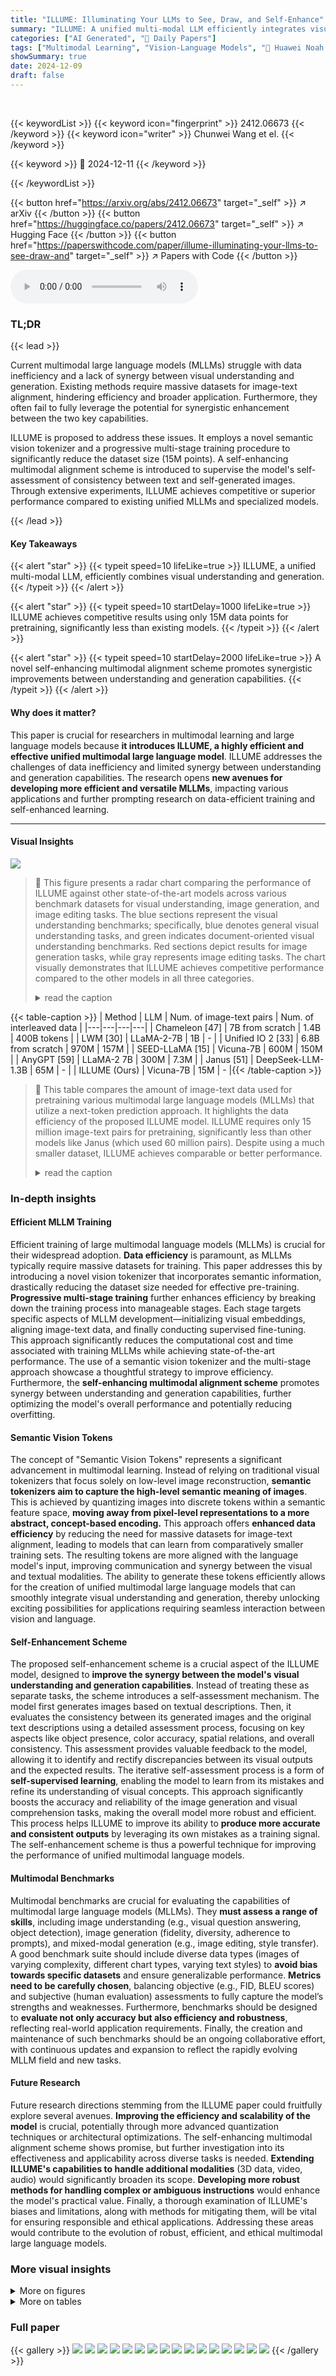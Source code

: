 ```yaml
---
title: "ILLUME: Illuminating Your LLMs to See, Draw, and Self-Enhance"
summary: "ILLUME: A unified multi-modal LLM efficiently integrates visual understanding & generation, achieving competitive performance with significantly less data."
categories: ["AI Generated", "🤗 Daily Papers"]
tags: ["Multimodal Learning", "Vision-Language Models", "🏢 Huawei Noah's Ark Lab",]
showSummary: true
date: 2024-12-09
draft: false
---
```


<br>

{{< keywordList >}}
{{< keyword icon="fingerprint" >}} 2412.06673 {{< /keyword >}}
{{< keyword icon="writer" >}} Chunwei Wang et el. {{< /keyword >}}
 
{{< keyword >}} 🤗 2024-12-11 {{< /keyword >}}
 
{{< /keywordList >}}

{{< button href="https://arxiv.org/abs/2412.06673" target="_self" >}}
↗ arXiv
{{< /button >}}
{{< button href="https://huggingface.co/papers/2412.06673" target="_self" >}}
↗ Hugging Face
{{< /button >}}
{{< button href="https://paperswithcode.com/paper/illume-illuminating-your-llms-to-see-draw-and" target="_self" >}}
↗ Papers with Code
{{< /button >}}



<audio controls>
    <source src="https://ai-paper-reviewer.com/2412.06673/podcast.wav" type="audio/wav">
    Your browser does not support the audio element.
</audio>


### TL;DR


{{< lead >}}

Current multimodal large language models (MLLMs) struggle with data inefficiency and a lack of synergy between visual understanding and generation.  Existing methods require massive datasets for image-text alignment, hindering efficiency and broader application.  Furthermore, they often fail to fully leverage the potential for synergistic enhancement between the two key capabilities.

ILLUME is proposed to address these issues.  It employs a novel semantic vision tokenizer and a progressive multi-stage training procedure to significantly reduce the dataset size (15M points).  A self-enhancing multimodal alignment scheme is introduced to supervise the model's self-assessment of consistency between text and self-generated images.  Through extensive experiments, ILLUME achieves competitive or superior performance compared to existing unified MLLMs and specialized models.

{{< /lead >}}


#### Key Takeaways

{{< alert "star" >}}
{{< typeit speed=10 lifeLike=true >}} ILLUME, a unified multi-modal LLM, efficiently combines visual understanding and generation. {{< /typeit >}}
{{< /alert >}}

{{< alert "star" >}}
{{< typeit speed=10 startDelay=1000 lifeLike=true >}} ILLUME achieves competitive results using only 15M data points for pretraining, significantly less than existing models. {{< /typeit >}}
{{< /alert >}}

{{< alert "star" >}}
{{< typeit speed=10 startDelay=2000 lifeLike=true >}} A novel self-enhancing multimodal alignment scheme promotes synergistic improvements between understanding and generation capabilities. {{< /typeit >}}
{{< /alert >}}

#### Why does it matter?
This paper is crucial for researchers in multimodal learning and large language models because **it introduces ILLUME, a highly efficient and effective unified multimodal large language model**.  ILLUME addresses the challenges of data inefficiency and limited synergy between understanding and generation capabilities.  The research opens **new avenues for developing more efficient and versatile MLLMs**, impacting various applications and further prompting research on data-efficient training and self-enhanced learning.

------
#### Visual Insights



![](https://arxiv.org/html/2412.06673/x1.png)

> 🔼 This figure presents a radar chart comparing the performance of ILLUME against other state-of-the-art models across various benchmark datasets for visual understanding, image generation, and image editing tasks.  The blue sections represent the visual understanding benchmarks; specifically, blue denotes general visual understanding tasks, and green indicates document-oriented visual understanding benchmarks.  Red sections depict results for image generation tasks, while gray represents image editing tasks. The chart visually demonstrates that ILLUME achieves competitive performance compared to the other models in all three categories.
> <details>
> <summary>read the caption</summary>
> Figure 1: Performance on various visual understanding (blue for General and green for Document-oriented), generation (red), and editing (gray) benchmarks. ILLUME achieves competitive results with state-of-the-art works.
> </details>





{{< table-caption >}}
| Method | LLM | Num. of image-text pairs | Num. of interleaved data |
|---|---|---|---| 
| Chameleon [47] | 7B from scratch | 1.4B | 400B tokens |
| LWM [30] | LLaMA-2-7B | 1B | - |
| Unified IO 2 [33] | 6.8B from scratch | 970M | 157M |
| SEED-LLaMA [15] | Vicuna-7B | 600M | 150M |
| AnyGPT [59] | LLaMA-2 7B | 300M | 7.3M |
| Janus [51] | DeepSeek-LLM-1.3B | 65M | - |
| ILLUME (Ours) | Vicuna-7B | 15M | - |{{< /table-caption >}}

> 🔼 This table compares the amount of image-text data used for pretraining various multimodal large language models (MLLMs) that utilize a next-token prediction approach.  It highlights the data efficiency of the proposed ILLUME model.  ILLUME requires only 15 million image-text pairs for pretraining, significantly less than other models like Janus (which used 60 million pairs). Despite using a much smaller dataset, ILLUME achieves comparable or better performance.
> <details>
> <summary>read the caption</summary>
> Table 1: Statistics on the data volumes required for image-text alignment in previous next-token prediction-based works. Notably, ILLUME  utilizes only 15M image-text pairs, which is 4 times fewer than Janus, yet achieves superior performance.
> </details>





### In-depth insights


#### Efficient MLLM Training
Efficient training of large multimodal language models (MLLMs) is crucial for their widespread adoption.  **Data efficiency** is paramount, as MLLMs typically require massive datasets for training.  This paper addresses this by introducing a novel vision tokenizer that incorporates semantic information, drastically reducing the dataset size needed for effective pre-training.  **Progressive multi-stage training** further enhances efficiency by breaking down the training process into manageable stages.  Each stage targets specific aspects of MLLM development—initializing visual embeddings, aligning image-text data, and finally conducting supervised fine-tuning. This approach significantly reduces the computational cost and time associated with training MLLMs while achieving state-of-the-art performance. The use of a semantic vision tokenizer and the multi-stage approach showcase a thoughtful strategy to improve efficiency.  Furthermore, the **self-enhancing multimodal alignment scheme** promotes synergy between understanding and generation capabilities, further optimizing the model's overall performance and potentially reducing overfitting.

#### Semantic Vision Tokens
The concept of "Semantic Vision Tokens" represents a significant advancement in multimodal learning.  Instead of relying on traditional visual tokenizers that focus solely on low-level image reconstruction, **semantic tokenizers aim to capture the high-level semantic meaning of images**. This is achieved by quantizing images into discrete tokens within a semantic feature space, **moving away from pixel-level representations to a more abstract, concept-based encoding.** This approach offers **enhanced data efficiency** by reducing the need for massive datasets for image-text alignment, leading to models that can learn from comparatively smaller training sets.  The resulting tokens are more aligned with the language model's input, improving communication and synergy between the visual and textual modalities. The ability to generate these tokens efficiently allows for the creation of unified multimodal large language models that can smoothly integrate visual understanding and generation, thereby unlocking exciting possibilities for applications requiring seamless interaction between vision and language.

#### Self-Enhancement Scheme
The proposed self-enhancement scheme is a crucial aspect of the ILLUME model, designed to **improve the synergy between the model's visual understanding and generation capabilities**.  Instead of treating these as separate tasks, the scheme introduces a self-assessment mechanism. The model first generates images based on textual descriptions. Then, it evaluates the consistency between its generated images and the original text descriptions using a detailed assessment process, focusing on key aspects like object presence, color accuracy, spatial relations, and overall consistency. This assessment provides valuable feedback to the model, allowing it to identify and rectify discrepancies between its visual outputs and the expected results. The iterative self-assessment process is a form of **self-supervised learning**, enabling the model to learn from its mistakes and refine its understanding of visual concepts. This approach significantly boosts the accuracy and reliability of the image generation and visual comprehension tasks, making the overall model more robust and efficient. This process helps ILLUME to improve its ability to **produce more accurate and consistent outputs** by leveraging its own mistakes as a training signal. The self-enhancement scheme is thus a powerful technique for improving the performance of unified multimodal language models.

#### Multimodal Benchmarks
Multimodal benchmarks are crucial for evaluating the capabilities of multimodal large language models (MLLMs).  They **must assess a range of skills**, including image understanding (e.g., visual question answering, object detection), image generation (fidelity, diversity, adherence to prompts), and mixed-modal generation (e.g., image editing, style transfer).  A good benchmark suite should include diverse data types (images of varying complexity, different chart types, varying text styles) to **avoid bias towards specific datasets** and ensure generalizable performance. **Metrics need to be carefully chosen**, balancing objective (e.g., FID, BLEU scores) and subjective (human evaluation) assessments to fully capture the model’s strengths and weaknesses.  Furthermore, benchmarks should be designed to **evaluate not only accuracy but also efficiency and robustness**, reflecting real-world application requirements.  Finally, the creation and maintenance of such benchmarks should be an ongoing collaborative effort, with continuous updates and expansion to reflect the rapidly evolving MLLM field and new tasks.

#### Future Research
Future research directions stemming from the ILLUME paper could fruitfully explore several avenues.  **Improving the efficiency and scalability of the model** is crucial, potentially through more advanced quantization techniques or architectural optimizations.  The self-enhancing multimodal alignment scheme shows promise, but further investigation into its effectiveness and applicability across diverse tasks is needed.  **Extending ILLUME's capabilities to handle additional modalities** (3D data, video, audio) would significantly broaden its scope.  **Developing more robust methods for handling complex or ambiguous instructions** would enhance the model's practical value.  Finally, a thorough examination of ILLUME's biases and limitations, along with methods for mitigating them, will be vital for ensuring responsible and ethical applications.  Addressing these areas would contribute to the evolution of robust, efficient, and ethical multimodal large language models.


### More visual insights

<details>
<summary>More on figures
</summary>


![](https://arxiv.org/html/2412.06673/x2.png)

> 🔼 Figure 2 showcases ILLUME's capabilities across diverse multimodal tasks.  The top row demonstrates image understanding, highlighting ILLUME's ability to correctly answer questions about diverse image types, including diagrams, charts, and photographs. The middle row exemplifies text-to-image generation; given a textual prompt, ILLUME generates a corresponding image. The bottom row displays mixed-modal generation capabilities, specifically showcasing object removal, modification, inpainting, and style transfer.  These examples illustrate ILLUME's proficiency in understanding and generating various multimodal data.
> <details>
> <summary>read the caption</summary>
> Figure 2: ILLUME can handle various multimodal tasks, including understanding for images and charts; text-to-image generation; and mixed-modal generation task such as object modification and style transfer.
> </details>



![](https://arxiv.org/html/2412.06673/x3.png)

> 🔼 ILLUME's architecture is shown in Figure 3, with (a) illustrating how the LLM is enhanced to process image features via a vision adapter and additional vision vocabulary for image generation.  Discrete vision tokens are created to represent the images.  Part (b) details the vision tokenizer which uses a pre-trained encoder to extract semantic image features.  A quantization process, guided by feature reconstruction loss, converts these features into discrete tokens. Finally, a Stable Diffusion model reconstructs the original image from these tokens.
> <details>
> <summary>read the caption</summary>
> Figure 3: Overall architecture of ILLUME. (a) We enhance LLMs with the capability to “see” images by employing a vision adapter that maps features from a vision encoder into LLM’s input spaces. To expand the model’s abilities to generate images, the LLM is extended with an additional vision vocabulary to produce discrete vision tokens. (b) In the vision tokenizer, we utilize a pretrained vision encoder to extract semantic features and supervise quantization process through feature reconstruction loss. The reconstructed features are then processed by a Stable Diffusion model to recover the original images.
> </details>



![](https://arxiv.org/html/2412.06673/x4.png)

> 🔼 This figure illustrates the three-stage training process for the ILLUME model.  Stage 1 focuses on initializing visual embeddings using a smaller dataset, primarily for image-to-text alignment. Stage 2 refines the model's understanding and generation capabilities through text-to-image alignment using a larger dataset.  Stage 3 involves fine-tuning the model on various multimodal tasks for improved accuracy and versatility using a diverse set of training data. The figure also shows the data composition for each stage, highlighting the different data types used (e.g., image-to-text, text-to-image, mixed-modal generation). This visualization helps to understand how the ILLUME model is trained progressively using different data and tasks to achieve efficient visual understanding and generation.
> <details>
> <summary>read the caption</summary>
> Figure 4: Overview of the three-stage training procedure and its corresponding data composition of different stages in MLLM training.
> </details>



![](https://arxiv.org/html/2412.06673/x5.png)

> 🔼 This figure illustrates the self-enhancing multimodal alignment scheme, a three-step process designed to improve the model's ability to generate images that accurately reflect the provided text descriptions.  The first step involves the model generating its own image-text pairs from the training data (corpus self-generation). In the second step, the model assesses these generated pairs to identify inconsistencies between the image and text description using criteria such as object presence, color, counting, and spatial relations (assessment generation). Finally, supervised fine-tuning (SFT) leverages the assessment results from step two to train the model, improving its alignment and generating more accurate images that match the descriptions (SFT for multimodal alignment). This iterative process allows the model to learn from its own mistakes and enhance its understanding and consistency in image generation.
> <details>
> <summary>read the caption</summary>
> Figure 5: Procedure of self-enhancing multimodal alignment scheme, which contains three steps: corpus self-generation, assessment generation and SFT for multimodal alignment. This scheme supervises the MLLM to self-assess the consistency between text descriptions and self-generated images, enabling the model to more accurately interpret images and avoid potential mistakes in image generation.
> </details>



![](https://arxiv.org/html/2412.06673/x6.png)

> 🔼 This figure compares the performance of two different types of vision tokenizers used in training a multimodal large language model (MLLM).  The first tokenizer, a reconstruction tokenizer, is trained using image reconstruction loss, focusing on accurately recreating the input images. The second, a semantic tokenizer, is trained with a feature reconstruction loss, prioritizing the preservation of semantic information within the images.  The results show that the semantic tokenizer converges much faster during MLLM pretraining, indicating that encoding semantic meaning rather than just pixel-level detail is significantly more efficient for the task.
> <details>
> <summary>read the caption</summary>
> Figure 6: Comparison of different tokenizers for MLLM training. We compare two types of tokenizers: 1) Reconstruction tokenizer: supervised by image reconstruction loss. 2) Semantic tokenizer: supervised by feature reconstruction loss. The results manifest that vision tokenizer with semantics significantly accelerates the convergence of MLLM pretraining.
> </details>



![](https://arxiv.org/html/2412.06673/x7.png)

> 🔼 This figure shows how different hyperparameter choices in the inference stage affect the quality of generated images.  Specifically, it illustrates the impact of varying temperature, top-k sampling, and the classifier-free guidance scale on image generation quality.  Different settings are shown to achieve different levels of detail and visual fidelity in the output images.
> <details>
> <summary>read the caption</summary>
> Figure A: Comparison of different hyper-parameters in inference.
> </details>



![](https://arxiv.org/html/2412.06673/x8.png)

> 🔼 Figure B presents more qualitative results illustrating ILLUME's performance on various image understanding tasks.  Several examples are shown, each demonstrating ILLUME's ability to understand and extract information from diverse image types, including charts, graphs, diagrams, infographics, and photographs. The areas of the images directly relevant to the question and answer pairs are highlighted with red ellipses, providing clear visual connections between the input image and the extracted information.
> <details>
> <summary>read the caption</summary>
> Figure B: More qualitative results on understanding tasks. Regions that related to the QAs are marked with red ellipses.
> </details>



![](https://arxiv.org/html/2412.06673/x9.png)

> 🔼 This figure displays several example images generated by ILLUME, showcasing its capabilities in text-to-image generation.  Each image is accompanied by a short text description specifying the prompt used to generate the image.  The variety of styles, objects, and levels of detail illustrate the model's versatility and ability to understand and respond to a wide range of creative instructions.
> <details>
> <summary>read the caption</summary>
> Figure C: More qualitative results on text-to-image generation tasks.
> </details>



![](https://arxiv.org/html/2412.06673/x10.png)

> 🔼 Figure D presents qualitative results demonstrating ILLUME's capabilities in mixed-modal generation tasks. It showcases examples of single-turn editing (object removal, material modification, style transfer, color modification) and multi-turn editing tasks.  Each example shows an image, the instructions given to the model, and the generated image. This illustrates the model's ability to follow complex and multi-step instructions involving image manipulation and style changes.
> <details>
> <summary>read the caption</summary>
> Figure D: More qualitative results on mixed-modal generation tasks.
> </details>



![](https://arxiv.org/html/2412.06673/x11.png)

> 🔼 This figure shows an example of assessment data used in the self-enhancing multimodal alignment process.  The self-enhancing multimodal alignment scheme consists of three steps: 1. Corpus Self-generation: The model generates images from a subset of text-to-image data. 2. Assessment Generation: Inconsistencies between generated images and text descriptions are identified and analyzed based on criteria such as Object, Counting, Color, and Spatial Relation, and a JSON formatted assessment is generated. 3. Supervised Fine-tuning (SFT): The assessment data is used to refine the model, particularly focusing on correcting misalignments between images and texts. This example highlights how the model assesses the consistency between a text description and its corresponding generated image, identifying discrepancies in color and spatial relation, and then using this feedback for improvement.
> <details>
> <summary>read the caption</summary>
> Figure E: Data example of assessment data for self-enhancing multimodal alignment.
> </details>



</details>




<details>
<summary>More on tables
</summary>


{{< table-caption >}}
| Tasks | GenAI-Bench | GenEval | POPE | MME-P | MMBench | SEED | MMVet |
|---|---|---|---|---|---|---|---| 
| Gen. only | 0.63 | 0.58 | - | - | - | - |  |
| Und. only | - | - | 84.6 | 1339.0 | 60.9 | 64.0 | 28.0 |
| Gen. and Und. | 0.63 | 0.56 | 86.4 | 1358.6 | 61.6 | 65.0 | 27.4 |{{< /table-caption >}}
> 🔼 This table compares the performance of a specialist model (trained for a single task) and a unified model (trained for multiple tasks) on two different tasks: visual understanding and generation. The results indicate that joint training (training the unified model on both tasks) does not significantly hinder the model's performance in either task compared to a specialist model focused on just one task; however, it does not demonstrate a significant improvement in the unified model's performance either.  This suggests that, in this case, there aren't strong synergistic benefits between training on visual understanding and generation tasks simultaneously.
> <details>
> <summary>read the caption</summary>
> Table 2: Comparison between the specialist model and unified model. Joint training presents no significant negative impact on the two tasks, but it also does not obviously promote each other.
> </details>

{{< table-caption >}}
| Method | LLM. | POPE | MMBench | SEED | MME-P | MM-Vet | MMMU | AI2D | VQA-text | ChartQA | DocVQA | InfoVQA | OCRBench |
|---|---|---|---|---|---|---|---|---|---|---|---|---|---| 
| InstructBLIP [10] | Vicuna-7B | - | 36.0 | 53.4 | - | 26.2 | 30.6 | 33.8 | 50.1 | 12.5 | 13.9 | - | 276 |
| Qwen-VL-Chat [1] | Qwen-7B | - | 60.6 | 58.2 | 1487.5 | - | 35.9 | 45.9 | 61.5 | 66.3 | 62.6 | - | 488 |
| LLaVA-1.5 [27] | Vicuna-7B | 85.9 | 64.3 | 58.6 | 1510.7 | 31.1 | 35.4 | 54.8 | 58.2 | 18.2 | 28.1 | 25.8 | 318 |
| ShareGPT4V [7] | Vicuna-7B | - | 68.8 | 69.7 | 1567.4 | 37.6 | 37.2 | 58 | 60.4 | 21.3 | - | - | 371 |
| LLaVA-NeXT [28] | Vicuna-7B | 86.5 | 67.4 | 64.7 | - | 43.9 | 35.1 | 66.6 | 64.9 | 54.8 | 74.4 | 37.1 | 532 |
| Emu3-Chat [49] | 8B from scratch | 85.2 | 58.5 | 68.2 | - | 37.2 | 31.6 | 70.0 | 64.7 | 68.6 | 76.3 | 43.8 | 687 |
| Unified-IO 2 [33] | 6.8B from scratch | 87.7 | - | 61.8 | - | - | - | - | - | - | - | - | - |
| Chameleon [47] | 7B from scratch | - | - | - | - | 8.3 | 22.4 | - | - | - | - | - | - |
| LWM [30] | LLaMA-2-7B | 75.2 | - | - | - | 9.6 | - | - | 18.8 | - | - | - | - |
| Show-o [54] | Phi-1.5B | 73.8 | - | - | 948.4 | - | 25.1 | - | - | - | - | - | - |
| VILA-U (256) [52] | LLaMA-2-7B | 83.9 | - | 56.3 | 1336.2 | 27.7 | - | - | 48.3 | - | - | - | - |
| VILA-U (384) [52] | LLaMA-2-7B | 85.8 | - | 59 | 1401.8 | 33.5 | - | - | 60.8 | - | - | - | - |
| Janus [51] | DeepSeek-LLM-1.3B | 87.0 | 69.4 | 63.7 | 1338.0 | 34.3 | 30.5 | - | - | - | - | - | - |
| ILLUME (Ours) | Vicuna-7B | 88.5 | 75.1 | 72.9 | 1445.3 | 37.0 | 38.2 | 71.4 | 72.1 | 66.7 | 76.0 | 45.5 | 669 |{{< /table-caption >}}
> 🔼 Table 3 presents a quantitative comparison of ILLUME's performance on various visual understanding benchmarks against other state-of-the-art models.  These benchmarks assess different aspects of visual understanding, categorized into general and document-oriented tasks.  The table shows ILLUME achieves competitive results, often surpassing or nearly matching the performance of specialized models designed for understanding only, as well as unified models that combine understanding and generation capabilities.  Top-performing scores are highlighted in bold and underlined.
> <details>
> <summary>read the caption</summary>
> Table 3: Quantitative results on visual understanding benchmarks. Our performance is close to and even outperforms both understanding only and unified models. The performance with top-1 and top-2 value are denoted in bold and underline respectively.
> </details>

{{< table-caption >}}
| Method | Params. | Type | FID | MJHQ30k | GenAI-bench | GenEval | Overall | Single Obj | Two Obj. | Counting | Colors | Position | Color Attri. |
|---|---|---|---|---|---|---|---|---|---|---|---|---|---|---|
| **Generation Only** |  |  |  |  |  |  |  |  |  |  |  |  |  |
| SDv1.5 [40] | 0.9B | Diffusion | - | - | - | 0.43 | 0.97 | 0.38 | 0.35 | 0.76 | 0.04 | 0.06 |
| PixArt-α [4] | 0.6B | Diffusion | 6.14 | - | - | 0.48 | 0.98 | 0.50 | 0.44 | 0.80 | 0.08 | 0.07 |
| SDXL [38] | 2.6B | Diffusion | 9.55 | 0.83 | 0.63 | 0.55 | 0.98 | 0.74 | 0.39 | 0.85 | 0.15 | 0.23 |
| Emu3-Gen [49] | 8B | Autoregressive | - | - | - | 0.54 | 0.98 | 0.71 | 0.34 | 0.81 | 0.17 | 0.21 |
| **Unify Understanding and Generation** |  |  |  |  |  |  |  |  |  |  |  |  |  |
| Chameleon [47] | 7B | Autoregressive | - | - | - | 0.39 | - | - | - | - | - | - |
| LWM [30] | 7B | Autoregressive | 17.77 | 0.63 | 0.53 | 0.47 | 0.93 | 0.41 | 0.46 | 0.79 | 0.09 | 0.15 |
| Show-o [54] | 1.5B | Autoregressive | 15.18 | 0.70 | 0.60 | 0.53 | 0.95 | 0.52 | 0.49 | 0.82 | 0.11 | 0.28 |
| VILA-U(256) [52] | 7B | Autoregressive | 12.81 | 0.76 | 0.64 | - | - | - | - | - | - | - |
| VILA-U(384) [52] | 7B | Autoregressive | 7.69 | 0.73 | 0.61 | - | - | - | - | - | - | - |
| Janus [51] | 1.3B | Autoregressive | 10.10 | - | - | 0.61 | 0.97 | 0.68 | 0.30 | 0.84 | 0.46 | 0.42 |
| ILLUME (Ours) | 7B | Autoregressive | 7.76 | 0.75 | 0.60 | 0.61 | 0.99 | 0.86 | 0.45 | 0.71 | 0.39 | 0.28 |{{< /table-caption >}}
> 🔼 Table 4 presents a quantitative comparison of various models' performance on text-to-image generation benchmarks.  The metrics used assess different aspects of image quality, including overall quality, object fidelity, color accuracy, and more.  The table highlights ILLUME's performance relative to specialized text-to-image models (designed solely for this task) and unified multimodal large language models (MLLMs) that combine image generation with other capabilities.  The top-performing results for each metric are emphasized in bold and underlined, clarifying the best overall performance and second-best results.
> <details>
> <summary>read the caption</summary>
> Table 4: Quantitative results on text-to-image generation benchmarks. ILLUME achieves comparable results with specialist models and unified MLLMs. The performance with top-1 and top-2 value are denoted in bold and underline respectively.
> </details>

{{< table-caption >}}
| Setting | Stage-1 | Stage-2 | Stage-3 |
|---|---|---|---|
|  | Vision adapter 1.0×10⁻³ | Vision adapter 5.0×10⁻⁵ | Vision encoder 2.0×10⁻⁶ |
| LR. | Vision Embed. & Head 2.0×10⁻⁴ | LLM 5.0×10⁻⁵ | LLM & Vision adapter 2.0×10⁻⁵ |
| Batch size | 256 | 1024 | 1024 |
| Training Step | 5000 | 15000 | 8000 |{{< /table-caption >}}
> 🔼 Table 5 presents the hyperparameters used during the training of the ILLUME model.  It details the learning rates (LR) applied to different components of the model during its three training stages: Visual Embedding Initialization, Unified Image-Text Alignment, and Supervised Fine-tuning.  Specifically, it shows separate learning rates for the vision adapter, vision embedding and head, and the main language model (LLM). The batch size and number of training steps are also included for each stage.  Understanding these hyperparameters is crucial for replicating the model's training process and interpreting the impact of the design choices on the overall performance.
> <details>
> <summary>read the caption</summary>
> Table 5: Detailed hyperparameters of our ILLUME. LR denotes learning rate for training. Vision Embed. & Head refers to the vision embedding and LM head of vision part.
> </details>

{{< table-caption >}}
| Method | Type | Tasks | DINO | CLIP-I | CLIP-T |
|---|---|---|---|---|---| 
| InstructPix2Pix [2] | Diffusion | Edit only | 0.762 | 0.834 | 0.219 |
| MagicBrush [60] | Diffusion | Edit only | 0.776 | 0.838 | 0.222 |
| OmniGen [53] | Diffusion | Edit only | 0.804 | 0.836 | 0.233 |
| Emu Edit [42] | Diffusion | Edit only | **0.819** | 0.859 | 0.231 |
| PUMA [13] | AR | Edit only | 0.785 | 0.846 | **0.270** |
| ILLUME (Ours) | AR | Und, Gen, Edit | 0.791 | **0.879** | **0.260** |{{< /table-caption >}}
> 🔼 Table 6 presents a quantitative comparison of different image editing models' performance on various benchmarks.  The models are evaluated based on three metrics: CLIP-I, CLIP-T, and DINO, which assess different aspects of image editing quality, including the preservation of elements from the source image and the consistency between the output image and the target caption.  The table highlights the top performing models for each metric, denoted in bold and underlined font, offering insights into the strengths and weaknesses of each approach in image editing tasks.
> <details>
> <summary>read the caption</summary>
> Table 6: Quantitative results on image editing benchmarks.  The performance with top-1 and top-2 value are denoted in bold and underline respectively.
> </details>

{{< table-caption >}}
| Understanding | POPE | MME-P | MMBench | SEED | GQA | MM-Vet | MMMU |
|---|---|---|---|---|---|---|---| 
| baseline | 86.4 | 1358.6 | 61.7 | 65.0 | 60.0 | 27.4 | 31.2 |
| + assessment | 86.1 | 1446.7 | 63.1 | 66.0 | 60.7 | 29.0 | 32.0 |
| Generation | Overall | Single Obj | Two Obj. | Counting | Colors | Position | Color Attri. |
|---|---|---|---|---|---|---|---| 
| baseline | 0.56 | 0.98 | 0.8 | 0.35 | 0.69 | 0.34 | 0.22 |
| + assessment | 0.59 | 0.99 | 0.84 | 0.43 | 0.72 | 0.33 | 0.24 |{{< /table-caption >}}
> 🔼 This table presents the ablation study results evaluating the effectiveness of the self-enhancing multimodal alignment scheme.  It compares the performance on various multimodal understanding and generation benchmarks with and without the proposed scheme, demonstrating its contribution to improved model performance.  The results are split to show the impact on both the understanding and generation tasks.
> <details>
> <summary>read the caption</summary>
> Table 7: Ablation of self-enhancing multimodal alignment.
> </details>

{{< table-caption >}}
| Method | Params. | Type | Attribute | Scene | Spatial | Action | Part | Overall | Count | Differ | Compare | Negate | Universal | Overall |
|---|---|---|---|---|---|---|---|---|---|---|---|---|---|---|
| SDXL | 2.6B | Diffusion | 0.84 | 0.84 | 0.82 | 0.83 | 0.89 | 0.83 | 0.71 | 0.73 | 0.69 | 0.50 | 0.66 | 0.63 |
| LWM | 7B | Autoregressive | 0.63 | 0.62 | 0.65 | 0.63 | 0.70 | 0.63 | 0.59 | 0.58 | 0.54 | 0.49 | 0.52 | 0.53 |
| Show-o | 1.5B | Autoregressive | 0.72 | 0.72 | 0.70 | 0.70 | 0.75 | 0.70 | 0.70 | 0.62 | 0.71 | 0.51 | 0.65 | 0.60 |
| VILA-U(256) | 7B | Autoregressive | 0.78 | 0.78 | 0.77 | 0.78 | 0.79 | 0.76 | 0.70 | 0.71 | 0.74 | 0.53 | 0.66 | 0.64 |
| VILA-U(384) | 7B | Autoregressive | 0.75 | 0.76 | 0.75 | 0.73 | 0.75 | 0.73 | 0.68 | 0.67 | 0.71 | 0.51 | 0.64 | 0.61 |
| ILLUME (Ours) | 7B | Autoregressive | 0.75 | 0.79 | 0.75 | 0.77 | 0.73 | 0.75 | 0.66 | 0.68 | 0.67 | 0.49 | 0.63 | 0.60 |{{< /table-caption >}}
> 🔼 Table A presents a detailed breakdown of the quantitative results obtained from evaluating the ILLUME model on the GenAI-bench benchmark.  It compares ILLUME's performance against several other models, including those using diffusion and autoregressive methods. The table assesses various aspects of image generation quality, such as attribute accuracy, scene understanding, spatial relationships, action recognition, and overall image quality. Separate scores are provided for basic and advanced generation tasks, allowing for a nuanced comparison of model capabilities across different levels of complexity.
> <details>
> <summary>read the caption</summary>
> Table A: Detailed quantitative results on GenAI-bench.
> </details>

</details>




### Full paper

{{< gallery >}}
<img src="https://ai-paper-reviewer.com/2412.06673/1.png" class="grid-w50 md:grid-w33 xl:grid-w25" />
<img src="https://ai-paper-reviewer.com/2412.06673/2.png" class="grid-w50 md:grid-w33 xl:grid-w25" />
<img src="https://ai-paper-reviewer.com/2412.06673/3.png" class="grid-w50 md:grid-w33 xl:grid-w25" />
<img src="https://ai-paper-reviewer.com/2412.06673/4.png" class="grid-w50 md:grid-w33 xl:grid-w25" />
<img src="https://ai-paper-reviewer.com/2412.06673/5.png" class="grid-w50 md:grid-w33 xl:grid-w25" />
<img src="https://ai-paper-reviewer.com/2412.06673/6.png" class="grid-w50 md:grid-w33 xl:grid-w25" />
<img src="https://ai-paper-reviewer.com/2412.06673/7.png" class="grid-w50 md:grid-w33 xl:grid-w25" />
<img src="https://ai-paper-reviewer.com/2412.06673/8.png" class="grid-w50 md:grid-w33 xl:grid-w25" />
<img src="https://ai-paper-reviewer.com/2412.06673/9.png" class="grid-w50 md:grid-w33 xl:grid-w25" />
<img src="https://ai-paper-reviewer.com/2412.06673/10.png" class="grid-w50 md:grid-w33 xl:grid-w25" />
<img src="https://ai-paper-reviewer.com/2412.06673/11.png" class="grid-w50 md:grid-w33 xl:grid-w25" />
<img src="https://ai-paper-reviewer.com/2412.06673/12.png" class="grid-w50 md:grid-w33 xl:grid-w25" />
<img src="https://ai-paper-reviewer.com/2412.06673/13.png" class="grid-w50 md:grid-w33 xl:grid-w25" />
<img src="https://ai-paper-reviewer.com/2412.06673/14.png" class="grid-w50 md:grid-w33 xl:grid-w25" />
<img src="https://ai-paper-reviewer.com/2412.06673/15.png" class="grid-w50 md:grid-w33 xl:grid-w25" />
<img src="https://ai-paper-reviewer.com/2412.06673/16.png" class="grid-w50 md:grid-w33 xl:grid-w25" />
{{< /gallery >}}